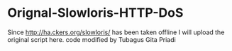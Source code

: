 # Orignal-Slowloris-HTTP-DoS
Since http://ha.ckers.org/slowloris/ has been taken offline I will upload the original script here. 
code modified by Tubagus Gita Priadi
